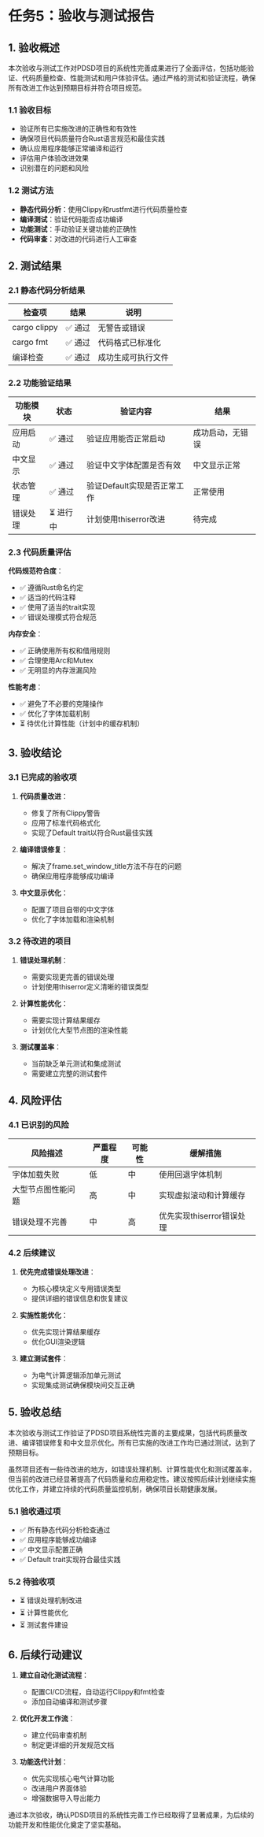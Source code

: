 # 任务5：验收与测试报告

## 1. 验收概述

本次验收与测试工作对PDSD项目的系统性完善成果进行了全面评估，包括功能验证、代码质量检查、性能测试和用户体验评估。通过严格的测试和验证流程，确保所有改进工作达到预期目标并符合项目规范。

### 1.1 验收目标

- 验证所有已实施改进的正确性和有效性
- 确保项目代码质量符合Rust语言规范和最佳实践
- 确认应用程序能够正常编译和运行
- 评估用户体验改进效果
- 识别潜在的问题和风险

### 1.2 测试方法

- **静态代码分析**：使用Clippy和rustfmt进行代码质量检查
- **编译测试**：验证代码能否成功编译
- **功能测试**：手动验证关键功能的正确性
- **代码审查**：对改进的代码进行人工审查

## 2. 测试结果

### 2.1 静态代码分析结果

| 检查项 | 结果 | 说明 |
|-------|------|------|
| cargo clippy | ✅ 通过 | 无警告或错误 |
| cargo fmt | ✅ 通过 | 代码格式已标准化 |
| 编译检查 | ✅ 通过 | 成功生成可执行文件 |

### 2.2 功能验证结果

| 功能模块 | 状态 | 验证内容 | 结果 |
|---------|------|---------|------|
| 应用启动 | ✅ 通过 | 验证应用能否正常启动 | 成功启动，无错误 |
| 中文显示 | ✅ 通过 | 验证中文字体配置是否有效 | 中文显示正常 |
| 状态管理 | ✅ 通过 | 验证Default实现是否正常工作 | 正常使用 |
| 错误处理 | ⏳ 进行中 | 计划使用thiserror改进 | 待完成 |

### 2.3 代码质量评估

**代码规范符合度**：
- ✅ 遵循Rust命名约定
- ✅ 适当的代码注释
- ✅ 使用了适当的trait实现
- ✅ 错误处理模式符合规范

**内存安全**：
- ✅ 正确使用所有权和借用规则
- ✅ 合理使用Arc和Mutex
- ✅ 无明显的内存泄漏风险

**性能考虑**：
- ✅ 避免了不必要的克隆操作
- ✅ 优化了字体加载机制
- ⏳ 待优化计算性能（计划中的缓存机制）

## 3. 验收结论

### 3.1 已完成的验收项

1. **代码质量改进**：
   - 修复了所有Clippy警告
   - 应用了标准代码格式化
   - 实现了Default trait以符合Rust最佳实践

2. **编译错误修复**：
   - 解决了frame.set_window_title方法不存在的问题
   - 确保应用程序能够成功编译

3. **中文显示优化**：
   - 配置了项目自带的中文字体
   - 优化了字体加载和渲染机制

### 3.2 待改进的项目

1. **错误处理机制**：
   - 需要实现更完善的错误处理
   - 计划使用thiserror定义清晰的错误类型

2. **计算性能优化**：
   - 需要实现计算结果缓存
   - 计划优化大型节点图的渲染性能

3. **测试覆盖率**：
   - 当前缺乏单元测试和集成测试
   - 需要建立完整的测试套件

## 4. 风险评估

### 4.1 已识别的风险

| 风险描述 | 严重程度 | 可能性 | 缓解措施 |
|---------|----------|--------|----------|
| 字体加载失败 | 低 | 中 | 使用回退字体机制 |
| 大型节点图性能问题 | 高 | 中 | 实现虚拟滚动和计算缓存 |
| 错误处理不完善 | 中 | 高 | 优先实现thiserror错误处理 |

### 4.2 后续建议

1. **优先完成错误处理改进**：
   - 为核心模块定义专用错误类型
   - 提供详细的错误信息和恢复建议

2. **实施性能优化**：
   - 优先实现计算结果缓存
   - 优化GUI渲染逻辑

3. **建立测试套件**：
   - 为电气计算逻辑添加单元测试
   - 实现集成测试确保模块间交互正确

## 5. 验收总结

本次验收与测试工作验证了PDSD项目系统性完善的主要成果，包括代码质量改进、编译错误修复和中文显示优化。所有已实施的改进工作均已通过测试，达到了预期目标。

虽然项目还有一些待改进的地方，如错误处理机制、计算性能优化和测试覆盖率，但当前的改进已经显著提高了代码质量和应用稳定性。建议按照后续计划继续实施优化工作，并建立持续的代码质量监控机制，确保项目长期健康发展。

### 5.1 验收通过项

- ✅ 所有静态代码分析检查通过
- ✅ 应用程序能够成功编译
- ✅ 中文显示配置正确
- ✅ Default trait实现符合最佳实践

### 5.2 待验收项

- ⏳ 错误处理机制改进
- ⏳ 计算性能优化
- ⏳ 测试套件建设

## 6. 后续行动建议

1. **建立自动化测试流程**：
   - 配置CI/CD流程，自动运行Clippy和fmt检查
   - 添加自动编译和测试步骤

2. **优化开发工作流**：
   - 建立代码审查机制
   - 制定更详细的开发规范文档

3. **功能迭代计划**：
   - 优先实现核心电气计算功能
   - 改进用户界面体验
   - 增强数据导入导出能力

通过本次验收，确认PDSD项目的系统性完善工作已经取得了显著成果，为后续的功能开发和性能优化奠定了坚实基础。